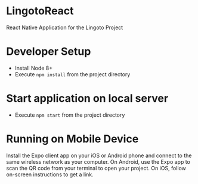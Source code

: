 # LingotoReact
React Native Application for the Lingoto Project

# Developer Setup
- Install Node 8+
- Execute `npm install` from the project directory

# Start application on local server
- Execute `npm start` from the project directory

# Running on Mobile Device
Install the Expo client app on your iOS or Android phone and connect to the same wireless network as your computer. On Android, use the Expo app to scan the QR code from your terminal to open your project. On iOS, follow on-screen instructions to get a link.

